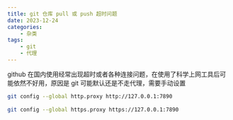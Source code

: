 ```yaml
---
title: git 仓库 pull 或 push 超时问题
date: 2023-12-24
categories:
    - 杂类
tags:
	- git
	- 代理
---
```


github 在国内使用经常出现超时或者各种连接问题，在使用了科学上网工具后可能依然不好用，原因是 git 可能默认还是不走代理，需要手动设置

```bash
git config --global http.proxy http://127.0.0.1:7890
​
git config --global https.proxy https://127.0.0.1:7890
```
